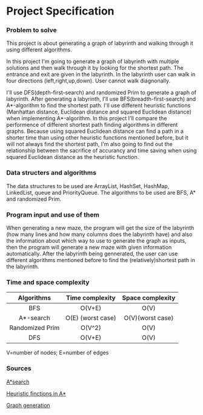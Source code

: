 # Project Specification

### Problem to solve
This project is about generating a graph of labyrinth and walking through it using different algorithms.

In this project I'm going to generate a graph of labyrinth with multiple solutions and then walk through it by looking for the shortest path. The entrance and exit are given in the labyrinth. In the labyrinth user can walk in four directions (left,right,up,down). User cannot walk diagnonally. 

I'll use DFS(depth-first-search) and randomized Prim to generate a graph of labyrinth. After generating a labyrinth, I'll use BFS(breadth-first-search) and A*-algorithm to find the shortest path. I'll use different heuristic functions (Manhattan distance, Euclidean distance and squared Euclidean distance) when implementing A*-algorithm. In this project I'll compare the performence of different shortest path finding algorithms in different graphs. Because using squared Euclidean distance can find a path in a shorter time than using other heuristic functions mentioned before, but it will not always find the shortest path, I'm also going to find out the relationship between the sacrifice of accurancy and time saving when using squared Euclidean distance as the heuristic function. 

### Data structers and algorithms
The data structures to be used are ArrayList, HashSet, HashMap, LinkedList, queue and PriorityQueue.
The algorithms to be used are BFS, A* and randomized Prim.                                     

### Program input and use of them
When generating a new maze, the program will get the size of the labyrinth (how many lines and how many columns does the labyrinth have) and also the information about which way to use to generate the graph as inputs, then the program will generate a new maze with given information automatically. After the labyrinth being gennerated, the user can use different algorithms mentioned before to find the (relatively)shortest path in the labyrinth. 

### Time and space complexity 
| Algorithms     | Time complexity | Space complexity|
| :-------------:| :----------:    | :-----------:   |
|  BFS           | O(V+E)          | O(V)            |
|  A*-search     | O(E) (worst case) | O(V)(worst case)|
|  Randomized Prim| O(V^2)| O(V)|
|DFS|O(V+E)|O(V)|

V=number of nodes; E=number of edges

### Sources
[A*search](https://en.wikipedia.org/wiki/A*_search_algorithm)

[Heuristic finctions in A*](http://theory.stanford.edu/~amitp/GameProgramming/Heuristics.html)

[Graph generation](https://en.wikipedia.org/wiki/Maze_generation_algorithm)

